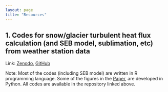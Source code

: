 ```yaml
---
layout: page
title: "Resources"
---
```



## 1. Codes for snow/glacier turbulent heat flux calculation (and SEB model, sublimation, etc) from weather station data <br />
Link: [Zenodo](https://doi.org/10.5281/zenodo.6804947), [GitHub](https://github.com/arindan/Winter-sublimation-at-the-Chhota-Shigri-Glacier-India)<br />

Note: Most of the codes (including SEB model) are written in R programming language. Some of the figures in the [Paper](https://tc.copernicus.org/articles/16/3775/2022/), are developed in Python. All codes are available in the repository linked above.
